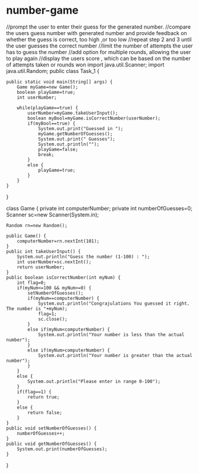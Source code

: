 # number-game
//prompt the user to enter their guess for the generated number.
//compare the users guess number with generated number and provide feedback on whether the guess is correct, too high ,or too low
 //repeat step 2 and 3 until the user guesses the correct number
 //limit the number of attempts the user has to guess the number
 //add option for multiple rounds, allowing the user to play again
 //display the users score , which can be based on the number of attempts taken or rounds won
 import java.util.Scanner;
import java.util.Random;
public class Task_1 {

    public static void main(String[] args) {
        Game myGame=new Game();
        boolean playGame=true;
        int userNumber;

        while(playGame==true) {
            userNumber=myGame.takeUserInput();
            boolean myBool=myGame.isCorrectNumber(userNumber);
            if(myBool==true) {
                System.out.print("Guessed in ");
                myGame.getNumberOfGuesses();
                System.out.print(" Guesses");
                System.out.println("");
                playGame=false;
                break;
            }
            else {
                playGame=true;
            }
        }
    }
}

class Game {
    private int computerNumber;
    private int numberOfGuesses=0;
    Scanner sc=new Scanner(System.in);

    Random rn=new Random();
    
    public Game() {
        computerNumber=rn.nextInt(101);
    }
    public int takeUserInput() {
        System.out.println("Guess the number (1-100) : ");
        int userNumber=sc.nextInt();
        return userNumber;
    }
    public boolean isCorrectNumber(int myNum) {
        int flag=0;
        if(myNum<=100 && myNum>=0) {
            setNumberOfGuesses();
            if(myNum==computerNumber) {
                System.out.println("Congrajulations You guessed it right. The number is "+myNum);
                flag=1;
                sc.close();
            }
            else if(myNum<computerNumber) {
                System.out.println("Your number is less than the actual number");
            }
            else if(myNum>computerNumber) {
                System.out.println("Your number is greater than the actual number");
            }
        }
        else {
            System.out.println("Please enter in range 0-100");
        }
        if(flag==1) {
            return true;
        }
        else {
            return false;
        }
    }
    public void setNumberOfGuesses() {
        numberOfGuesses++;
    }
    public void getNumberOfGuesses() {
        System.out.print(numberOfGuesses);
    }
}


